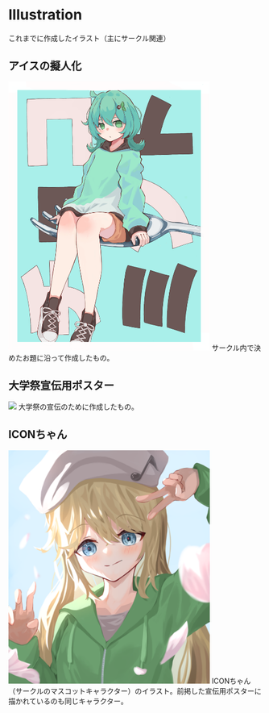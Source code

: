 # Illustration
これまでに作成したイラスト（主にサークル関連）

## アイスの擬人化
<img width="400" src="https://github.com/0gawa0/Illustration/blob/main/ice.png">
サークル内で決めたお題に沿って作成したもの。

## 大学祭宣伝用ポスター
<img width="400" src="https://github.com/0gawa0/Illustration/blob/main/ICON_2023_ポスター.png">
大学祭の宣伝のために作成したもの。

## ICONちゃん
<img width="400" src="https://github.com/0gawa0/Illustration/blob/main/icon_chan.png">
ICONちゃん（サークルのマスコットキャラクター）のイラスト。前掲した宣伝用ポスターに描かれているのも同じキャラクター。
